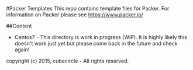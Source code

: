 #Packer Templates
This repo contains template files for Packer. For information on Packer please see https://www.packer.io/

##Content
- Centos7 - This directory is work in progress (WIP). It is highly likely this doesn't work just yet but please come back in the future and check again!


copyright (c) 2015, cubecircle - All rights reserved.
